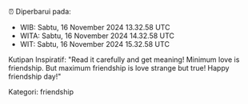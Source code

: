 ⏰ Diperbarui pada:
- WIB: Sabtu, 16 November 2024 13.32.58 UTC
- WITA: Sabtu, 16 November 2024 14.32.58 UTC
- WIT: Sabtu, 16 November 2024 15.32.58 UTC

Kutipan Inspiratif:
"Read it carefully and get meaning! Minimum love is friendship. But maximum friendship is love strange but true! Happy friendship day!"


Kategori: friendship

